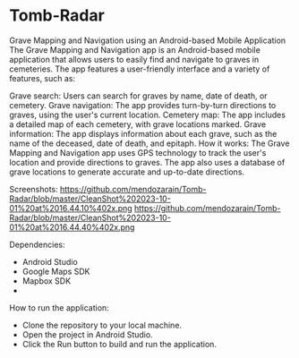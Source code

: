 # Tomb-Radar
Grave Mapping and Navigation using an  Android-based Mobile Application
The Grave Mapping and Navigation app is an Android-based mobile application that allows users to easily find and navigate to graves in cemeteries. The app features a user-friendly interface and a variety of features, such as:

Grave search: Users can search for graves by name, date of death, or cemetery.
Grave navigation: The app provides turn-by-turn directions to graves, using the user's current location.
Cemetery map: The app includes a detailed map of each cemetery, with grave locations marked.
Grave information: The app displays information about each grave, such as the name of the deceased, date of death, and epitaph.
How it works:
The Grave Mapping and Navigation app uses GPS technology to track the user's location and provide directions to graves. The app also uses a database of grave locations to generate accurate and up-to-date directions.

Screenshots:
https://github.com/mendozarain/Tomb-Radar/blob/master/CleanShot%202023-10-01%20at%2016.44.10%402x.png
https://github.com/mendozarain/Tomb-Radar/blob/master/CleanShot%202023-10-01%20at%2016.44.40%402x.png

Dependencies:
- Android Studio
- Google Maps SDK
- Mapbox SDK
- 
How to run the application:
- Clone the repository to your local machine.
- Open the project in Android Studio.
- Click the Run button to build and run the application.
